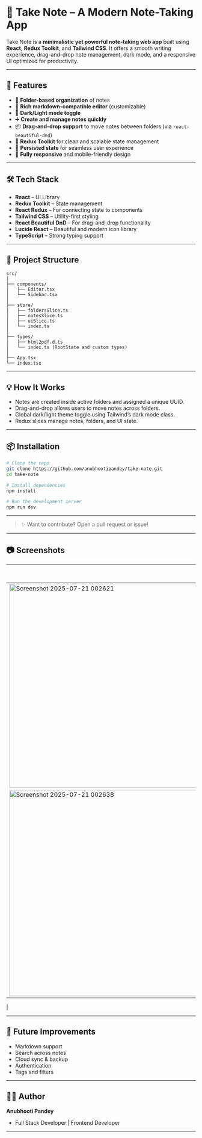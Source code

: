 # 📝 Take Note – A Modern Note-Taking App

Take Note is a **minimalistic yet powerful note-taking web app** built using **React**, **Redux Toolkit**, and **Tailwind CSS**. It offers a smooth writing experience, drag-and-drop note management, dark mode, and a responsive UI optimized for productivity.

---

## 🚀 Features

* 📂 **Folder-based organization** of notes
* 📝 **Rich markdown-compatible editor** (customizable)
* 🌙 **Dark/Light mode toggle**
* ➕ **Create and manage notes quickly**
* 📦 **Drag-and-drop support** to move notes between folders (via `react-beautiful-dnd`)
* 🌟 **Redux Toolkit** for clean and scalable state management
* 🧠 **Persisted state** for seamless user experience
* 📱 **Fully responsive** and mobile-friendly design

---

## 🛠️ Tech Stack

* **React** – UI Library
* **Redux Toolkit** – State management
* **React Redux** – For connecting state to components
* **Tailwind CSS** – Utility-first styling
* **React Beautiful DnD** – For drag-and-drop functionality
* **Lucide React** – Beautiful and modern icon library
* **TypeScript** – Strong typing support

---

## 📁 Project Structure

```
src/
│
├── components/
│   ├── Editor.tsx
│   └── Sidebar.tsx
│
├── store/
|   ├── foldersSlice.ts
│   ├── notesSlice.ts
│   ├── uiSlice.ts
│   └── index.ts
│
├── types/
|   ├── html2pdf.d.ts
│   └── index.ts (RootState and custom types)
│
├── App.tsx
└── index.tsx
```

---

## 💡 How It Works

* Notes are created inside active folders and assigned a unique UUID.
* Drag-and-drop allows users to move notes across folders.
* Global dark/light theme toggle using Tailwind’s dark mode class.
* Redux slices manage notes, folders, and UI state.

---

## 📦 Installation

```bash
# Clone the repo
git clone https://github.com/anubhootipandey/take-note.git
cd take-note

# Install dependencies
npm install

# Run the development server
npm run dev
```

---

> ✨ Want to contribute? Open a pull request or issue!

---

## 📷 Screenshots

| Light Mode                                    | Dark Mode                                    |
| --------------------------------------------- | -------------------------------------------- |
| <img width="1360" height="542" alt="Screenshot 2025-07-21 002621" src="https://github.com/user-attachments/assets/ecf9dd4f-76cb-41fa-82b1-7d9689cf855a" />
 | <img width="1359" height="548" alt="Screenshot 2025-07-21 002638" src="https://github.com/user-attachments/assets/5535da39-b7a5-49c5-b42f-91eb63b4c638" />
 |

---

## 🔮 Future Improvements

* Markdown support
* Search across notes
* Cloud sync & backup
* Authentication
* Tags and filters

---

## 🧑‍💻 Author

**Anubhooti Pandey**
* Full Stack Developer | Frontend Developer

---
